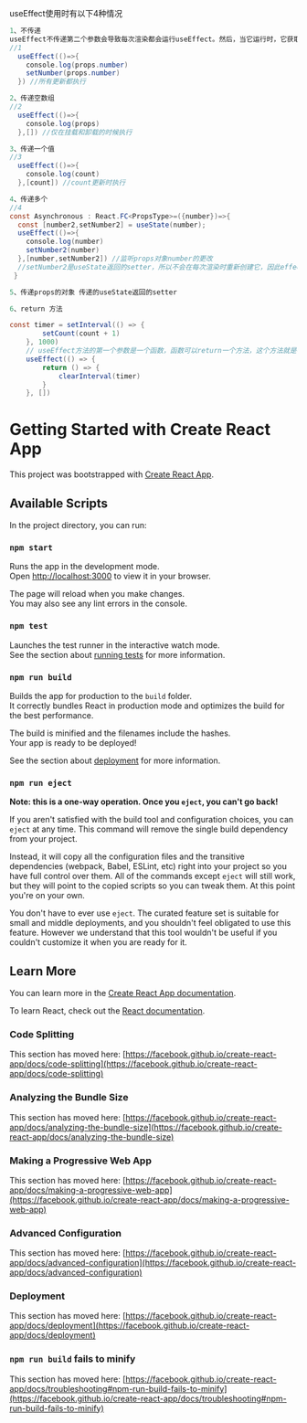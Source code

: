 useEffect使用时有以下4种情况
```java
1、不传递
useEffect不传递第二个参数会导致每次渲染都会运行useEffect。然后，当它运行时，它获取数据并更新状态。然后，一旦状态更新，组件将重新呈现，这将再次触发useEffect，这就是问题所在。
//1
  useEffect(()=>{
    console.log(props.number)
    setNumber(props.number)
  }) //所有更新都执行

2、传递空数组
//2
  useEffect(()=>{
    console.log(props)
  },[]) //仅在挂载和卸载的时候执行

3、传递一个值
//3
  useEffect(()=>{
    console.log(count)
  },[count]) //count更新时执行

4、传递多个
//4
const Asynchronous : React.FC<PropsType>=({number})=>{
  const [number2,setNumber2] = useState(number);
  useEffect(()=>{
    console.log(number)
    setNumber2(number)
  },[number,setNumber2]) //监听props对象number的更改
  //setNumber2是useState返回的setter，所以不会在每次渲染时重新创建它，因此effect只会运行一次
 }

5、传递props的对象 传递的useState返回的setter

6、return 方法

const timer = setInterval(() => {
		setCount(count + 1)
	}, 1000)
	// useEffect方法的第一个参数是一个函数，函数可以return一个方法，这个方法就是在组件销毁的时候会被调用
	useEffect(() => {
		return () => {
			clearInterval(timer)
		}
	}, [])

```


# Getting Started with Create React App

This project was bootstrapped with [Create React App](https://github.com/facebook/create-react-app).

## Available Scripts

In the project directory, you can run:

### `npm start`

Runs the app in the development mode.\
Open [http://localhost:3000](http://localhost:3000) to view it in your browser.

The page will reload when you make changes.\
You may also see any lint errors in the console.

### `npm test`

Launches the test runner in the interactive watch mode.\
See the section about [running tests](https://facebook.github.io/create-react-app/docs/running-tests) for more information.

### `npm run build`

Builds the app for production to the `build` folder.\
It correctly bundles React in production mode and optimizes the build for the best performance.

The build is minified and the filenames include the hashes.\
Your app is ready to be deployed!

See the section about [deployment](https://facebook.github.io/create-react-app/docs/deployment) for more information.

### `npm run eject`

**Note: this is a one-way operation. Once you `eject`, you can't go back!**

If you aren't satisfied with the build tool and configuration choices, you can `eject` at any time. This command will remove the single build dependency from your project.

Instead, it will copy all the configuration files and the transitive dependencies (webpack, Babel, ESLint, etc) right into your project so you have full control over them. All of the commands except `eject` will still work, but they will point to the copied scripts so you can tweak them. At this point you're on your own.

You don't have to ever use `eject`. The curated feature set is suitable for small and middle deployments, and you shouldn't feel obligated to use this feature. However we understand that this tool wouldn't be useful if you couldn't customize it when you are ready for it.

## Learn More

You can learn more in the [Create React App documentation](https://facebook.github.io/create-react-app/docs/getting-started).

To learn React, check out the [React documentation](https://reactjs.org/).

### Code Splitting

This section has moved here: [https://facebook.github.io/create-react-app/docs/code-splitting](https://facebook.github.io/create-react-app/docs/code-splitting)

### Analyzing the Bundle Size

This section has moved here: [https://facebook.github.io/create-react-app/docs/analyzing-the-bundle-size](https://facebook.github.io/create-react-app/docs/analyzing-the-bundle-size)

### Making a Progressive Web App

This section has moved here: [https://facebook.github.io/create-react-app/docs/making-a-progressive-web-app](https://facebook.github.io/create-react-app/docs/making-a-progressive-web-app)

### Advanced Configuration

This section has moved here: [https://facebook.github.io/create-react-app/docs/advanced-configuration](https://facebook.github.io/create-react-app/docs/advanced-configuration)

### Deployment

This section has moved here: [https://facebook.github.io/create-react-app/docs/deployment](https://facebook.github.io/create-react-app/docs/deployment)

### `npm run build` fails to minify

This section has moved here: [https://facebook.github.io/create-react-app/docs/troubleshooting#npm-run-build-fails-to-minify](https://facebook.github.io/create-react-app/docs/troubleshooting#npm-run-build-fails-to-minify)

